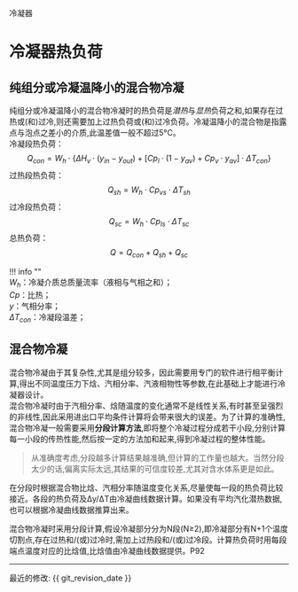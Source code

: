 冷凝器
# 冷凝器热负荷

## 纯组分或冷凝温降小的混合物冷凝
纯组分或冷凝温降小的混合物冷凝时的热负荷是*潜热*与*显热*负荷之和,如果存在过热或(和)过冷,则还需要加上过热负荷或(和)过冷负荷。冷凝温降小的混合物是指露点与泡点之差小的介质,此温差值一般不超过5&deg;C。    
冷凝段热负荷：  
$$ Q_{con}=W_h \cdot \{\Delta H_v \cdot (y_{in}-y_{out})+[Cp_l \cdot (1-y_{av})+Cp_v \cdot y_{av}] \cdot \Delta T_{con}\} $$
过热段热负荷：  
$$ Q_{sh}= W_h \cdot Cp_{vs} \cdot \Delta T_{sh} $$
过冷段热负荷：  
$$ Q_{sc}= W_h \cdot Cp_{ls} \cdot \Delta T_{sc} $$
总热负荷：  
$$ Q= Q_{con}+Q_{sh}+Q_{sc} $$

!!! info ""     
    $W_h$：冷凝介质总质量流率（液相与气相之和）；     
    $Cp$：比热；   
    $y$：气相分率；   
    $\Delta T_{con}$：冷凝段温差；    

## 混合物冷凝

混合物冷凝由于其复杂性,尤其是组分较多，因此需要用专门的软件进行相平衡计算,得出不同温度压力下焓、汽相分率、汽液相物性等参数,在此基础上才能进行冷凝器设计。   
混合物冷凝时由于汽相分率、焓随温度的变化通常不是线性关系,有时甚至呈强烈的非线性,因此采用进出口平均条件计算将会带来很大的误差。为了计算的准确性,混合物冷凝一般需要采用**分段计算方法**,即将整个冷凝过程分成若干小段,分别计算每一小段的传热性能,然后按一定的方法加和起来,得到冷凝过程的整体性能。     

>从准确度考虑,分段越多计算结果越准确,但计算的工作量也越大。当然分段太少的话,偏离实际太远,其结果的可信度较差,尤其对含水体系更是如此。     

在分段时根据混合物比焓、汽相分率随温度变化关系,尽量使每一段的热负荷比较接近。各段的热负荷及Δy/ΔT由冷凝曲线数据计算。如果没有平均汽化潜热数据,也可以根据冷凝曲线数据推算出来。

混合物冷凝时采用分段计算,假设冷凝部分分为N段(N≥2),即冷凝部分有N+1个温度切割点,存在过热和/(或)过冷时,需加上过热段和/(或)过冷段。计算热负荷时用每段端点温度对应的比焓值,比焓值由冷凝曲线数据提供。P92     





-----

最近的修改: {{ git_revision_date }}